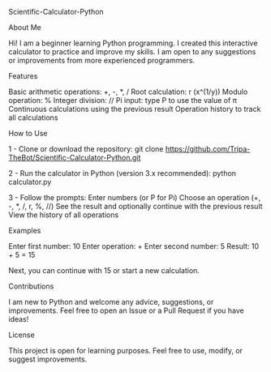 Scientific-Calculator-Python

About Me

Hi! I am a beginner learning Python programming. I created this interactive calculator to practice and improve my skills. I am open to any suggestions or improvements from more experienced programmers.

Features

Basic arithmetic operations: +, -, *, /
Root calculation: r (x^(1/y))
Modulo operation: %
Integer division: //
Pi input: type P to use the value of π
Continuous calculations using the previous result
Operation history to track all calculations

How to Use

1 - Clone or download the repository:
git clone https://github.com/Tripa-TheBot/Scientific-Calculator-Python.git

2 - Run the calculator in Python (version 3.x recommended):
python calculator.py

3 - Follow the prompts:
Enter numbers (or P for Pi)
Choose an operation (+, -, *, /, r, %, //)
See the result and optionally continue with the previous result
View the history of all operations

Examples

Enter first number: 10
Enter operation: +
Enter second number: 5
Result: 10 + 5 = 15

Next, you can continue with 15 or start a new calculation.

Contributions

I am new to Python and welcome any advice, suggestions, or improvements. Feel free to open an Issue or a Pull Request if you have ideas!

License

This project is open for learning purposes. Feel free to use, modify, or suggest improvements.
